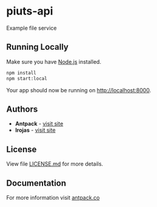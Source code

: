 # piuts-api

Example file service

## Running Locally

Make sure you have [Node.js](https://nodejs.org/) installed.

```sh
npm install
npm start:local
```

Your app should now be running on [http://localhost:8000](http://localhost:8000/).

## Authors

* **Antpack** - [visit site](https://antpack.co)
* **lrojas** - [visit site](https://antpack.co)

## License

View file [LICENSE.md](LICENSE.md) for more details.

## Documentation

For more information visit [antpack.co](https://antpack.co/)